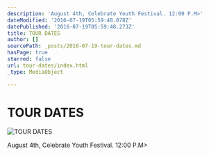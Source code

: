 ```yaml
---
description: 'August 4th, Celebrate Youth Festival. 12:00 P.M>'
dateModified: '2016-07-19T05:59:48.078Z'
datePublished: '2016-07-19T05:59:48.273Z'
title: TOUR DATES
author: []
sourcePath: _posts/2016-07-19-tour-dates.md
hasPage: true
starred: false
url: tour-dates/index.html
_type: MediaObject

---
```

# TOUR DATES
![TOUR DATES](https://the-grid-user-content.s3-us-west-2.amazonaws.com/f75b1fd9-efb6-4983-b03e-394eeadfd6e2.jpg)

August 4th, Celebrate Youth Festival. 12:00 P.M\>